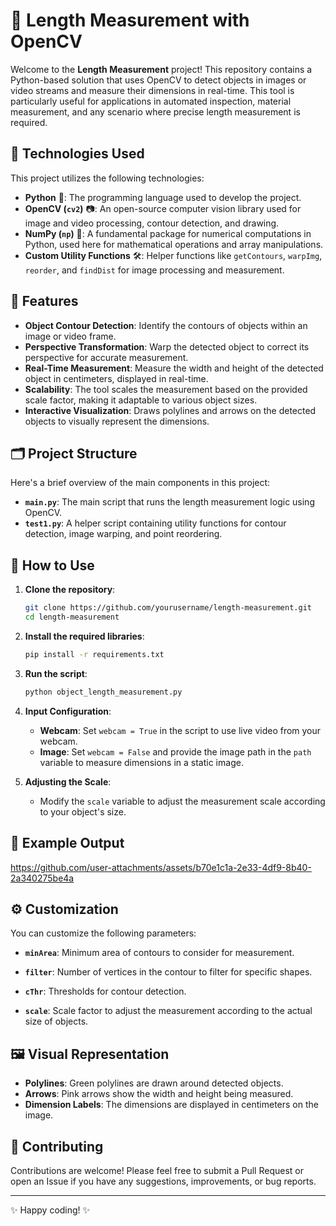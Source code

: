 # 📏 Length Measurement with OpenCV

Welcome to the **Length Measurement** project! This repository contains a Python-based solution that uses OpenCV to detect objects in images or video streams and measure their dimensions in real-time. This tool is particularly useful for applications in automated inspection, material measurement, and any scenario where precise length measurement is required.

## 🧰 Technologies Used

This project utilizes the following technologies:

- **Python** 🐍: The programming language used to develop the project.
- **OpenCV (`cv2`)** 📷: An open-source computer vision library used for image and video processing, contour detection, and drawing.
- **NumPy (`np`)** 🔢: A fundamental package for numerical computations in Python, used here for mathematical operations and array manipulations.
- **Custom Utility Functions** 🛠️: Helper functions like `getContours`, `warpImg`, `reorder`, and `findDist` for image processing and measurement.

## 🚀 Features

- **Object Contour Detection**: Identify the contours of objects within an image or video frame.
- **Perspective Transformation**: Warp the detected object to correct its perspective for accurate measurement.
- **Real-Time Measurement**: Measure the width and height of the detected object in centimeters, displayed in real-time.
- **Scalability**: The tool scales the measurement based on the provided scale factor, making it adaptable to various object sizes.
- **Interactive Visualization**: Draws polylines and arrows on the detected objects to visually represent the dimensions.

## 🗂️ Project Structure

Here's a brief overview of the main components in this project:

- **`main.py`**: The main script that runs the length measurement logic using OpenCV.
- **`test1.py`**: A helper script containing utility functions for contour detection, image warping, and point reordering.

## 📝 How to Use

1. **Clone the repository**:
    ```bash
    git clone https://github.com/yourusername/length-measurement.git
    cd length-measurement
    ```

2. **Install the required libraries**:
    ```bash
    pip install -r requirements.txt
    ```

3. **Run the script**:
    ```bash
    python object_length_measurement.py
    ```

4. **Input Configuration**:
    - **Webcam**: Set `webcam = True` in the script to use live video from your webcam.
    - **Image**: Set `webcam = False` and provide the image path in the `path` variable to measure dimensions in a static image.

5. **Adjusting the Scale**:
    - Modify the `scale` variable to adjust the measurement scale according to your object's size.

## 📸 Example Output

https://github.com/user-attachments/assets/b70e1c1a-2e33-4df9-8b40-2a340275be4a

## ⚙️ Customization

You can customize the following parameters:

- **`minArea`**: Minimum area of contours to consider for measurement.



- **`filter`**: Number of vertices in the contour to filter for specific shapes.
- **`cThr`**: Thresholds for contour detection.
- **`scale`**: Scale factor to adjust the measurement according to the actual size of objects.

## 🖼️ Visual Representation

- **Polylines**: Green polylines are drawn around detected objects.
- **Arrows**: Pink arrows show the width and height being measured.
- **Dimension Labels**: The dimensions are displayed in centimeters on the image.

## 🤝 Contributing

Contributions are welcome! Please feel free to submit a Pull Request or open an Issue if you have any suggestions, improvements, or bug reports.

---

✨ Happy coding! ✨
